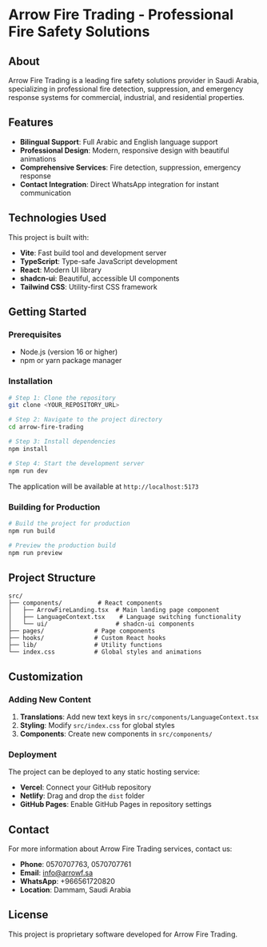 # Arrow Fire Trading - Professional Fire Safety Solutions

## About

Arrow Fire Trading is a leading fire safety solutions provider in Saudi Arabia, specializing in professional fire detection, suppression, and emergency response systems for commercial, industrial, and residential properties.

## Features

- **Bilingual Support**: Full Arabic and English language support
- **Professional Design**: Modern, responsive design with beautiful animations
- **Comprehensive Services**: Fire detection, suppression, emergency response
- **Contact Integration**: Direct WhatsApp integration for instant communication

## Technologies Used

This project is built with:

- **Vite**: Fast build tool and development server
- **TypeScript**: Type-safe JavaScript development
- **React**: Modern UI library
- **shadcn-ui**: Beautiful, accessible UI components
- **Tailwind CSS**: Utility-first CSS framework

## Getting Started

### Prerequisites

- Node.js (version 16 or higher)
- npm or yarn package manager

### Installation

```sh
# Step 1: Clone the repository
git clone <YOUR_REPOSITORY_URL>

# Step 2: Navigate to the project directory
cd arrow-fire-trading

# Step 3: Install dependencies
npm install

# Step 4: Start the development server
npm run dev
```

The application will be available at `http://localhost:5173`

### Building for Production

```sh
# Build the project for production
npm run build

# Preview the production build
npm run preview
```

## Project Structure

```
src/
├── components/          # React components
│   ├── ArrowFireLanding.tsx  # Main landing page component
│   ├── LanguageContext.tsx    # Language switching functionality
│   └── ui/                   # shadcn-ui components
├── pages/              # Page components
├── hooks/              # Custom React hooks
├── lib/                # Utility functions
└── index.css           # Global styles and animations
```

## Customization

### Adding New Content

1. **Translations**: Add new text keys in `src/components/LanguageContext.tsx`
2. **Styling**: Modify `src/index.css` for global styles
3. **Components**: Create new components in `src/components/`

### Deployment

The project can be deployed to any static hosting service:

- **Vercel**: Connect your GitHub repository
- **Netlify**: Drag and drop the `dist` folder
- **GitHub Pages**: Enable GitHub Pages in repository settings

## Contact

For more information about Arrow Fire Trading services, contact us:

- **Phone**: 0570707763, 0570707761
- **Email**: info@arrowf.sa
- **WhatsApp**: +966561720820
- **Location**: Dammam, Saudi Arabia

## License

This project is proprietary software developed for Arrow Fire Trading.
